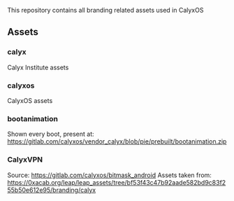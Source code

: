 This repository contains all branding related assets used in CalyxOS

## Assets
### calyx
Calyx Institute assets
### calyxos
CalyxOS assets
### bootanimation
Shown every boot, present at: https://gitlab.com/calyxos/vendor_calyx/blob/pie/prebuilt/bootanimation.zip
### CalyxVPN
Source: https://gitlab.com/calyxos/bitmask_android
Assets taken from: https://0xacab.org/leap/leap_assets/tree/bf53f43c47b92aade582bd9c83f255b50e612e95/branding/calyx
